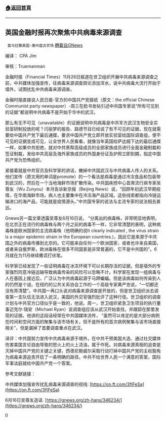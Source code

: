 ###  [:house:返回首頁](https://github.com/ourhimalayas/txt)
---

## 英国金融时报再次聚焦中共病毒来源调查
` 喜马拉雅美国·康州盘古农场` [轉載自GNews](https://gnews.org/zh-hans/597824/)

编译： CPA Jim

审核：Truemanman

金融时报（Financial Times）11月26日报道在世卫组织开展中共病毒来源调查之前，中共媒体加强宣传，往病毒来源调查舆论添加浑水，说中共病毒大流行开始于墙外，试图扰乱中共病毒来源调查。

金融时报直接说人民日报-官方的中国共产党报纸（原文：the official Chinese Communist party newspaper）-周三在脸书发帖引述中共国专家说“所有可见到的证据”都说明中共病毒不是开始于华中的武汉。

那么有无不可见（unavailable）的证据说明中共病毒是中共军方武汉生物安全实验室研制投放的呢？闫丽梦的报告、路德节目已经说了有不可见的证据，现在就需要给中国共产党下最后通牒，要求中国共产党立即开放实验室给国际调查组，使不可见的证据变成可见，让全世界人民看看，就像当年英国给萨达姆下达的最后通牒一样，如果中共拒绝，就对中共黑帮高级成员的全部家族成员进行全面金融制裁和签证制裁，发给中共高层及海外家族成员的外国身份证及护照立即到期，指定中国共产党为恐怖组织。

紧接着就是中共官员及科学家的讲话，撇掉中共国武汉与中共病毒人传人的关系。他们宣传（原文用的单词是promote）的一个看法是病毒是通过冷冻食品和包装带到武汉的，然后在一个当地海鲜市场扩散传染。中共国疾控中心首席流行病专家吴尊友（Wu Zunyou）本月告诉新京报（Beijing News）说，“回顾年初武汉早期疫情，在华南海鲜市场，病人也主要集中在冷冻海产品区域。这些线索都指向冷链运输进口的海产品，可能就是疫情源头。”中共国专家的说法与主流专家的说法相去甚远。

Gnews另一篇文章透露吴尊友6月16日说， “分离出的病毒株，非常明显地表明，在北京正在流行的病毒株与两个月之前的病毒不一样，它非常清楚的表明，这种病毒株是欧洲国家的主流病毒株（他明确的说It clearly indicated , the virus strain is a major epidemic strain in the European countries.)，因此它是来源于中共国之外的病毒传播到北京的。它可能来自任何一个欧洲国家，或者也许来自美国，或者来自俄罗斯，欧洲毒株在很多不同国家是非常普遍的，它不是中共国的”。6月就在为11月继续撒谎打伏笔。

科学家已经发现了一些证明病毒在冰冻环境下可以长期存活的证据，但是墙外的专家强烈同意冷链运输导致病毒传染的风险可以忽略不计。科学家在发现一组病毒与人在基因上接近后，广泛认为中共病毒起源于马蹄蝙蝠。但是该病毒如何传染到人的仍然是个谜。在纽约的公共关系协会工作的一个高级专家黄严忠说，“一切都还没有弄清楚”。中共国一再口头说对病毒来源调查是开放的，但是世卫组织派去调查第一支队伍无法进入武汉，美国的外交官强烈批评了这种行径。世卫组织的调查计划与中共官方口径似乎是一致的，他说。周一，世卫组织紧急卫生项目的执行董事迈克尔·瑞安（Michael Ryan）说调查组应该从武汉开始查找，并跟踪在那里发现的证据。他讲的这段话经常在中共国媒体流传， “虽然可以肯定的是大部分病例在时间和空间方面的聚集与该市场有关，但不是所有的首次病例聚集与该市场直接相关”，但是漏掉了首要调查重点在武汉。

译评：中共国努力宣传中共病毒来源于境外，在中共干预美国大选、通过社交媒体伤害美国言论自由导致的怒火上的火上浇油，属于作死。对病毒来源真相的追查是灭掉中国共产党的关键之关键，西德尼鲍威尔采取行动打掉中国共产党的主权豁免为病毒来源追责开启了一条明确的路径。中共不给世界人民一个满意的答案，国际军事法庭就给中国共产党一个答案。

参考文献链接：

中共媒体加强宣传扰乱病毒来源调查的视线: [https://on.ft.com/3fIFeSa](https://on.ft.com/3fIFeSa)

6月16日吴尊友造谣. [https://gnews.org/zh-hans/346234/](https://gnews.org/zh-hans/346234/)

0
